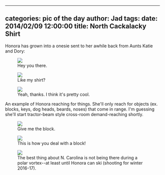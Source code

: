 
---
categories: pic of the day
author: Jad
tags: 
date: 2014/02/09 12:00:00
title: North Cackalacky Shirt
---
Honora has grown into a onesie sent to her awhile back from Aunts Katie and Dory:

<figure>
<img src="/img/2014/02/09/img_1681_large.jpg" />
<figcaption>Hey you there.</figcaption>
</figure>

<figure>
<img src="/img/2014/02/09/img_1689_large.jpg" />
<figcaption>Like my shirt?</figcaption>
</figure>

<figure>
<img src="/img/2014/02/09/img_1700_large.jpg" />
<figcaption>Yeah, thanks. I think it's pretty cool.</figcaption>
</figure>

An example of Honora reaching for things.  She'll only reach for objects (ex. blocks, keys, dog heads, beards, noses) that come in range.  I'm guessing she'll start tractor-beam style cross-room demand-reaching shortly.

<figure>
<img src="/img/2014/02/09/img_1734_large.jpg" />
<figcaption>Give me the block.</figcaption>
</figure>

<figure>
<img src="/img/2014/02/09/img_1805_large.jpg" />
<figcaption>This is how you deal with a block!</figcaption>
</figure>

<figure>
<img src="/img/2014/02/09/img_1671_large.jpg" />
<figcaption>The best thing about N. Carolina is not being there during a polar vortex--at least until Honora can ski (shooting for winter 2016-17).</figcaption>
</figure>
